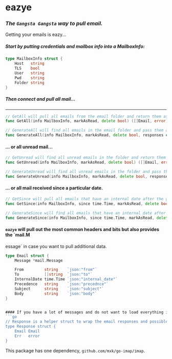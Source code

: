 eazye
======
### _The `Gangsta Gangsta` way to pull email._

Getting your emails is eazy...

##### Start by putting credentials and mailbox info into a MailboxInfo:
```go
type MailboxInfo struct {
    Host   string
    TLS    bool
    User   string
    Pwd    string
    Folder string
}
```

##### Then connect and pull all mail...
---
```go
// GetAll will pull all emails from the email folder and return them as a list.
func GetAll(info MailboxInfo, markAsRead, delete bool) ([]Email, error)
```

```go
// GenerateAll will find all emails in the email folder and pass them along to the responses channel.
func GenerateAll(info MailboxInfo, markAsRead, delete bool, responses chan Response)
```

#### ... or all unread mail...
```go
// GetUnread will find all unread emails in the folder and return them as a list.
func GetUnread(info MailboxInfo, markAsRead, delete bool) ([]Email, error)
```

```go
// GenerateUnread will find all unread emails in the folder and pass them along to the responses channel.
func GenerateUnread(info MailboxInfo, markAsRead, delete bool, responses chan Response)
```


#### ... or all mail received since a particular date.
```go
// GetSince will pull all emails that have an internal date after the given time.
func GetSince(info MailboxInfo, since time.Time, markAsRead, delete bool)
```

```go
// GenerateSince will find all emails that have an internal date after the given time and pass them along to the responses channel.
func GenerateSince(info MailboxInfo, since time.Time, markAsRead, delete bool, responses chan Response)
```

#### `eazye` will pull out the most common headers and bits but also provides the `mail.M
essage` in case you want to pull additional data.

```go
type Email struct {
    Message *mail.Message

    From         string    `json:"from"`
    To           []string  `json:"to"`
    InternalDate time.Time `json:"internal_date"`
    Precedence   string    `json:"precednce"`
    Subject      string    `json:"subject"`
    Body         string    `json:"body"`
}


#### If you have a lot of messages and do not want to load everything into memory, use the GenerateXXX functions and the emails will be passed along on a channel of `eazye.Response`s, which are just a simple wrapper to hold an email and any possible errors that may have occured.
```go
// Response is a helper struct to wrap the email responses and possible errors.
type Response struct {
    Email Email
    Err   error
}
```

This package has one dependency, `github.com/mxk/go-imap/imap`.
